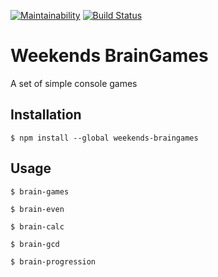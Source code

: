 [![Maintainability](https://api.codeclimate.com/v1/badges/a99a88d28ad37a79dbf6/maintainability)](https://codeclimate.com/github/codeclimate/codeclimate/maintainability)
[![Build Status](https://travis-ci.org/TheAlmightyYudHay/frontend-project-lvl1.svg?branch=master)](https://travis-ci.org/TheAlmightyYudHay/frontend-project-lvl1)

# Weekends BrainGames
A set of simple console games

## Installation
```$xslt
$ npm install --global weekends-braingames
```
## Usage
```$xslt
$ brain-games

$ brain-even

$ brain-calc

$ brain-gcd

$ brain-progression
```